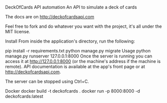 DeckOfCards API automation
An API to simulate a deck of cards

The docs are on http://deckofcardsapi.com

Feel free to fork and do whatever you want with the project, it's all under the MIT license.

Install
From inside the application's directory, run the following:

pip install -r requirements.txt
python manage.py migrate
Usage
python manage.py runserver 127.0.0.1:8000
Once the server is running you can access it at http://127.0.0.1:8000 (or the machine's address if the machine is remote). API documentation is available at the app's front page or at http://deckofcardsapi.com.

The server can be stopped using Ctrl+C.

Docker
docker build -t deckofcards .
docker run -p 8000:8000 -d deckofcards:latest
